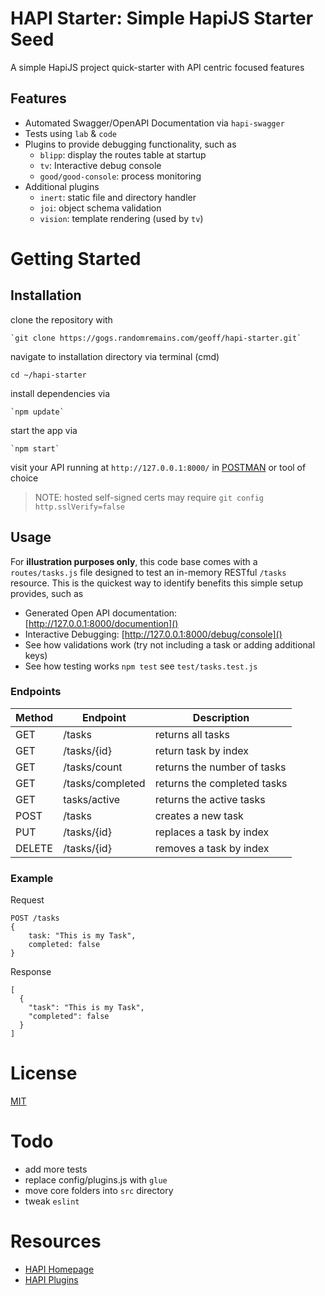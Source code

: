 # HAPI Starter:  Simple HapiJS Starter Seed

A simple HapiJS project quick-starter with API centric focused features

## Features

- Automated Swagger/OpenAPI Documentation via `hapi-swagger`
- Tests using `lab` & `code`
- Plugins to provide debugging functionality, such as
    - `blipp`: display the routes table at startup
    - `tv`: Interactive debug console
    - `good/good-console`: process monitoring
- Additional plugins
    - `inert`: static file and directory handler
    - `joi`: object schema validation
    - `vision`: template rendering (used by `tv`)

# Getting Started

## Installation

clone the repository with

	`git clone https://gogs.randomremains.com/geoff/hapi-starter.git`

navigate to installation directory via terminal (cmd)

	cd ~/hapi-starter

install dependencies via

	`npm update`

start the app via

	`npm start`

visit your API running at `http://127.0.0.1:8000/` in [POSTMAN](https://www.getpostman.com/) or tool of choice

> NOTE: hosted self-signed certs may require `git config http.sslVerify=false`

## Usage

For **illustration purposes only**, this code base comes with a `routes/tasks.js` file designed to test an in-memory RESTful `/tasks` resource.  This is the quickest way to identify benefits this simple setup provides, such as

- Generated Open API documentation: [http://127.0.0.1:8000/documention]()
- Interactive Debugging: [http://127.0.0.1:8000/debug/console]()
- See how validations work (try not including a task or adding additional keys)
- See how testing works `npm test` see `test/tasks.test.js`

### Endpoints

|Method |Endpoint| Description|
|---|---|---|
| GET | /tasks | returns all tasks |
| GET | /tasks/{id} | return task by index |
| GET | /tasks/count | returns the number of tasks |
| GET | /tasks/completed | returns the completed tasks |
| GET | tasks/active | returns the active tasks |
| POST | /tasks | creates a new task |
| PUT | /tasks/{id} | replaces a task by index |
| DELETE | /tasks/{id} | removes a task by index |

### Example

Request
```
POST /tasks
{
	task: "This is my Task",
	completed: false
}
```

Response
```
[
  {
    "task": "This is my Task",
	"completed": false
  }
]
```

# License

[MIT](LICENSE)

# Todo
- add more tests
- replace config/plugins.js with `glue`
- move core folders into `src` directory
- tweak `eslint`

# Resources

- [HAPI Homepage](http://hapijs.com/)
- [HAPI Plugins](http://hapijs.com/plugins)
